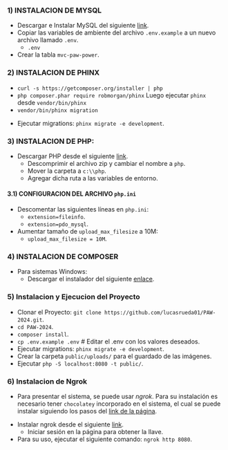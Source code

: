 ### 1) INSTALACION DE MYSQL 

* Descargar e Instalar MySQL del siguiente [link](https://dev.mysql.com/downloads/file/?id=526407). 
* Copiar las variables de ambiente del archivo `.env.example` a un nuevo archivo llamado `.env`.
    - `.env`
* Crear la tabla `mvc-paw-power`.

### 2) INSTALACION DE PHINX 

- `curl -s https://getcomposer.org/installer | php`
- `php composer.phar require robmorgan/phinx`
Luego ejecutar `phinx` desde `vendor/bin/phinx`
- `vendor/bin/phinx migration `
* Ejecutar migrations: `phinx migrate -e development`.

### 3) INSTALACION DE PHP: 

* Descargar PHP desde el siguiente [link](https://windows.php.net/downloads/releases/php-8.3.6-nts-Win32-vs16-x64.zip).
    - Descomprimir el archivo zip y cambiar el nombre a `php`.
    - Mover la carpeta a `c:\\php`.
    - Agregar dicha ruta a las variables de entorno.

#### 3.1) CONFIGURACION DEL ARCHIVO `php.ini`

* Descomentar las siguientes líneas en `php.ini`:
    - `extension=fileinfo`.
    - `extension=pdo_mysql`.
* Aumentar tamaño de `upload_max_filesize` a 10M:
    - `upload_max_filesize = 10M`.

### 4) INSTALACION DE COMPOSER

* Para sistemas Windows:
    - Descargar el instalador del siguiente [enlace](https://getcomposer.org/Composer-Setup.exe).

### 5) Instalacion y Ejecucion del Proyecto

* Clonar el Proyecto: `git clone https://github.com/lucasrueda01/PAW-2024.git`.
* `cd PAW-2024`.
* `composer install`.
* `cp .env.example .env` # Editar el .env con los valores deseados.
* Ejecutar migrations: `phinx migrate -e development`.
* Crear la carpeta `public/uploads/` para el guardado de las imágenes.
* Ejecutar `php -S localhost:8080 -t public/`.

### 6) Instalacion de Ngrok 

- Para presentar el sistema, se puede usar *ngrok*. Para su instalación es necesario tener `chocolatey` incorporado en el sistema, el cual se puede instalar siguiendo los pasos del [link de la página](https://chocolatey.org/install).

* Instalar ngrok desde el siguiente [link](https://ngrok.com/download).
    - Iniciar sesión en la página para obtener la llave.
* Para su uso, ejecutar el siguiente comando: `ngrok http 8080`. 
